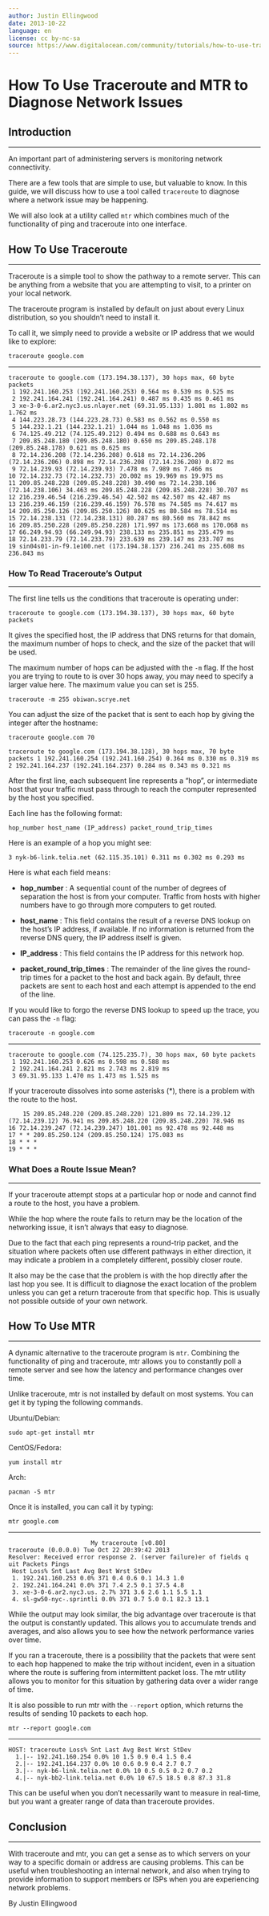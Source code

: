 ```yaml
---
author: Justin Ellingwood
date: 2013-10-22
language: en
license: cc by-nc-sa
source: https://www.digitalocean.com/community/tutorials/how-to-use-traceroute-and-mtr-to-diagnose-network-issues
---
```


# How To Use Traceroute and MTR to Diagnose Network Issues

## Introduction

* * *

An important part of administering servers is monitoring network connectivity.

There are a few tools that are simple to use, but valuable to know. In this guide, we will discuss how to use a tool called `traceroute` to diagnose where a network issue may be happening.

We will also look at a utility called `mtr` which combines much of the functionality of ping and traceroute into one interface.

## How To Use Traceroute

* * *

Traceroute is a simple tool to show the pathway to a remote server. This can be anything from a website that you are attempting to visit, to a printer on your local network.

The traceroute program is installed by default on just about every Linux distribution, so you shouldn’t need to install it.

To call it, we simply need to provide a website or IP address that we would like to explore:

    traceroute google.com

* * *

    traceroute to google.com (173.194.38.137), 30 hops max, 60 byte packets
     1 192.241.160.253 (192.241.160.253) 0.564 ms 0.539 ms 0.525 ms
     2 192.241.164.241 (192.241.164.241) 0.487 ms 0.435 ms 0.461 ms
     3 xe-3-0-6.ar2.nyc3.us.nlayer.net (69.31.95.133) 1.801 ms 1.802 ms 1.762 ms
     4 144.223.28.73 (144.223.28.73) 0.583 ms 0.562 ms 0.550 ms
     5 144.232.1.21 (144.232.1.21) 1.044 ms 1.048 ms 1.036 ms
     6 74.125.49.212 (74.125.49.212) 0.494 ms 0.688 ms 0.643 ms
     7 209.85.248.180 (209.85.248.180) 0.650 ms 209.85.248.178 (209.85.248.178) 0.621 ms 0.625 ms
     8 72.14.236.208 (72.14.236.208) 0.618 ms 72.14.236.206 (72.14.236.206) 0.898 ms 72.14.236.208 (72.14.236.208) 0.872 ms
     9 72.14.239.93 (72.14.239.93) 7.478 ms 7.989 ms 7.466 ms
    10 72.14.232.73 (72.14.232.73) 20.002 ms 19.969 ms 19.975 ms
    11 209.85.248.228 (209.85.248.228) 30.490 ms 72.14.238.106 (72.14.238.106) 34.463 ms 209.85.248.228 (209.85.248.228) 30.707 ms
    12 216.239.46.54 (216.239.46.54) 42.502 ms 42.507 ms 42.487 ms
    13 216.239.46.159 (216.239.46.159) 76.578 ms 74.585 ms 74.617 ms
    14 209.85.250.126 (209.85.250.126) 80.625 ms 80.584 ms 78.514 ms
    15 72.14.238.131 (72.14.238.131) 80.287 ms 80.560 ms 78.842 ms
    16 209.85.250.228 (209.85.250.228) 171.997 ms 173.668 ms 170.068 ms
    17 66.249.94.93 (66.249.94.93) 238.133 ms 235.851 ms 235.479 ms
    18 72.14.233.79 (72.14.233.79) 233.639 ms 239.147 ms 233.707 ms
    19 sin04s01-in-f9.1e100.net (173.194.38.137) 236.241 ms 235.608 ms 236.843 ms

### How To Read Traceroute’s Output

* * *

The first line tells us the conditions that traceroute is operating under:

    traceroute to google.com (173.194.38.137), 30 hops max, 60 byte packets

It gives the specified host, the IP address that DNS returns for that domain, the maximum number of hops to check, and the size of the packet that will be used.

The maximum number of hops can be adjusted with the `-m` flag. If the host you are trying to route to is over 30 hops away, you may need to specify a larger value here. The maximum value you can set is 255.

    traceroute -m 255 obiwan.scrye.net

You can adjust the size of the packet that is sent to each hop by giving the integer after the hostname:

    traceroute google.com 70

    traceroute to google.com (173.194.38.128), 30 hops max, 70 byte packets 1 192.241.160.254 (192.241.160.254) 0.364 ms 0.330 ms 0.319 ms 2 192.241.164.237 (192.241.164.237) 0.284 ms 0.343 ms 0.321 ms 

After the first line, each subsequent line represents a “hop”, or intermediate host that your traffic must pass through to reach the computer represented by the host you specified.

Each line has the following format:

    hop_number host_name (IP_address) packet_round_trip_times

Here is an example of a hop you might see:

    3 nyk-b6-link.telia.net (62.115.35.101) 0.311 ms 0.302 ms 0.293 ms

Here is what each field means:

- **hop\_number** : A sequential count of the number of degrees of separation the host is from your computer. Traffic from hosts with higher numbers have to go through more computers to get routed.

- **host\_name** : This field contains the result of a reverse DNS lookup on the host’s IP address, if available. If no information is returned from the reverse DNS query, the IP address itself is given.

- **IP\_address** : This field contains the IP address for this network hop.

- **packet_round_trip\_times** : The remainder of the line gives the round-trip times for a packet to the host and back again. By default, three packets are sent to each host and each attempt is appended to the end of the line.

If you would like to forgo the reverse DNS lookup to speed up the trace, you can pass the `-n` flag:

    traceroute -n google.com

* * *

    traceroute to google.com (74.125.235.7), 30 hops max, 60 byte packets
     1 192.241.160.253 0.626 ms 0.598 ms 0.588 ms
     2 192.241.164.241 2.821 ms 2.743 ms 2.819 ms
     3 69.31.95.133 1.470 ms 1.473 ms 1.525 ms

If your traceroute dissolves into some asterisks (\*), there is a problem with the route to the host.

        15 209.85.248.220 (209.85.248.220) 121.809 ms 72.14.239.12 (72.14.239.12) 76.941 ms 209.85.248.220 (209.85.248.220) 78.946 ms
    16 72.14.239.247 (72.14.239.247) 101.001 ms 92.478 ms 92.448 ms
    17 * * 209.85.250.124 (209.85.250.124) 175.083 ms
    18 * * *
    19 * * *

### What Does a Route Issue Mean?

* * *

If your traceroute attempt stops at a particular hop or node and cannot find a route to the host, you have a problem.

While the hop where the route fails to return may be the location of the networking issue, it isn’t always that easy to diagnose.

Due to the fact that each ping represents a round-trip packet, and the situation where packets often use different pathways in either direction, it may indicate a problem in a completely different, possibly closer route.

It also may be the case that the problem is with the hop directly after the last hop you see. It is difficult to diagnose the exact location of the problem unless you can get a return traceroute from that specific hop. This is usually not possible outside of your own network.

## How To Use MTR

* * *

A dynamic alternative to the traceroute program is `mtr`. Combining the functionality of ping and traceroute, mtr allows you to constantly poll a remote server and see how the latency and performance changes over time.

Unlike traceroute, mtr is not installed by default on most systems. You can get it by typing the following commands.

Ubuntu/Debian:

    sudo apt-get install mtr

CentOS/Fedora:

    yum install mtr

Arch:

    pacman -S mtr

Once it is installed, you can call it by typing:

    mtr google.com

* * *

                           My traceroute [v0.80]
    traceroute (0.0.0.0) Tue Oct 22 20:39:42 2013
    Resolver: Received error response 2. (server failure)er of fields q
    uit Packets Pings
     Host Loss% Snt Last Avg Best Wrst StDev
     1. 192.241.160.253 0.0% 371 0.4 0.6 0.1 14.3 1.0
     2. 192.241.164.241 0.0% 371 7.4 2.5 0.1 37.5 4.8
     3. xe-3-0-6.ar2.nyc3.us. 2.7% 371 3.6 2.6 1.1 5.5 1.1
     4. sl-gw50-nyc-.sprintli 0.0% 371 0.7 5.0 0.1 82.3 13.1

While the output may look similar, the big advantage over traceroute is that the output is constantly updated. This allows you to accumulate trends and averages, and also allows you to see how the network performance varies over time.

If you ran a traceroute, there is a possibility that the packets that were sent to each hop happened to make the trip without incident, even in a situation where the route is suffering from intermittent packet loss. The mtr utility allows you to monitor for this situation by gathering data over a wider range of time.

It is also possible to run mtr with the `--report` option, which returns the results of sending 10 packets to each hop.

    mtr --report google.com

* * *

    HOST: traceroute Loss% Snt Last Avg Best Wrst StDev
      1.|-- 192.241.160.254 0.0% 10 1.5 0.9 0.4 1.5 0.4
      2.|-- 192.241.164.237 0.0% 10 0.6 0.9 0.4 2.7 0.7
      3.|-- nyk-b6-link.telia.net 0.0% 10 0.5 0.5 0.2 0.7 0.2
      4.|-- nyk-bb2-link.telia.net 0.0% 10 67.5 18.5 0.8 87.3 31.8

This can be useful when you don’t necessarily want to measure in real-time, but you want a greater range of data than traceroute provides.

## Conclusion

* * *

With traceroute and mtr, you can get a sense as to which servers on your way to a specific domain or address are causing problems. This can be useful when troubleshooting an internal network, and also when trying to provide information to support members or ISPs when you are experiencing network problems.

By Justin Ellingwood
